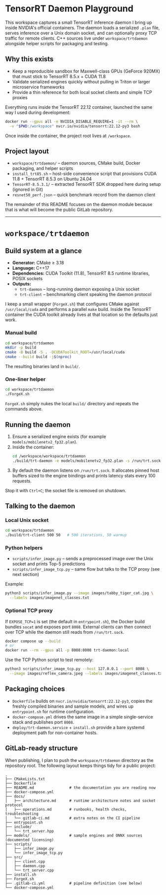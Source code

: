 # TensorRT Daemon Playground

This workspace captures a small TensorRT inference daemon I bring up inside NVIDIA's official containers. The daemon loads a serialized `.plan` file, serves inference over a Unix domain socket, and can optionally proxy TCP traffic for remote clients. C++ sources live under `workspace/trtdaemon` alongside helper scripts for packaging and testing.

## Why this exists
- Keep a reproducible sandbox for Maxwell-class GPUs (GeForce 920MX) that must stick to TensorRT 8.5.x + CUDA 11.8
- Validate serialized engines quickly without pulling in Triton or larger microservice frameworks
- Provide a thin reference for both local socket clients and simple TCP proxies

Everything runs inside the TensorRT 22.12 container, launched the same way I used during development:

```bash
docker run --gpus all -e NVIDIA_DISABLE_REQUIRE=1 -it --rm \
  -v "$PWD:/workspace" nvcr.io/nvidia/tensorrt:22.12-py3 bash
```

Once inside the container, the project root lives at `/workspace`.

## Project layout

- `workspace/trtdaemon/` – daemon sources, CMake build, Docker packaging, and helper scripts
- `install_trt85.sh` – host-side convenience script that provisions CUDA 11.8 + TensorRT 8.5.3 on Ubuntu 24.04
- `TensorRT-8.5.3.1/` – extracted TensorRT SDK dropped here during setup (ignored in Git)
- `resnet50_perf.json` – quick benchmark record from the daemon client

The remainder of this README focuses on the daemon module because that is what will become the public GitLab repository.

---

# `workspace/trtdaemon`

## Build system at a glance

- **Generator:** CMake ≥ 3.18
- **Language:** C++17
- **Dependencies:** CUDA Toolkit (11.8), TensorRT 8.5 runtime libraries, POSIX sockets
- **Outputs:**
  - `trt-daemon` – long-running daemon exposing a Unix socket
  - `trt-client` – benchmarking client speaking the daemon protocol

I keep a small wrapper (`ForgeX.sh`) that configures CMake against `/usr/local/cuda` and performs a parallel `make` build. Inside the TensorRT container the CUDA toolkit already lives at that location so the defaults just work.

### Manual build
```bash
cd workspace/trtdaemon
mkdir -p build
cmake -B build -S . -DCUDAToolkit_ROOT=/usr/local/cuda
cmake --build build -j$(nproc)
```

The resulting binaries land in `build/`.

### One-liner helper
```bash
cd workspace/trtdaemon
./ForgeX.sh
```

`ForgeX.sh` simply nukes the local `build/` directory and repeats the commands above.

## Running the daemon

1. Ensure a serialized engine exists (for example `models/mobilenetv2_fp32.plan`).
2. Inside the container:
   ```bash
   cd /workspace/workspace/trtdaemon
   ./build/trt-daemon -e models/mobilenetv2_fp32.plan -s /run/trt.sock
   ```
3. By default the daemon listens on `/run/trt.sock`. It allocates pinned host buffers sized to the engine bindings and prints latency stats every 100 requests.

Stop it with `Ctrl+C`; the socket file is removed on shutdown.

## Talking to the daemon

### Local Unix socket
```bash
cd workspace/trtdaemon
./build/trt-client 500 50   # 500 iterations, 50 warmup
```

### Python helpers
- `scripts/infer_image.py` – sends a preprocessed image over the Unix socket and prints Top-5 predictions
- `scripts/infer_image_tcp.py` – same flow but talks to the TCP proxy (see next section)

Example:
```bash
python3 scripts/infer_image.py --image images/tabby_tiger_cat.jpg \
  --labels images/imagenet_classes.txt
```

### Optional TCP proxy
If `EXPOSE_TCP=1` is set (the default in `entrypoint.sh`), the Docker build bundles `socat` and exposes port `8008`. External clients can then connect over TCP while the daemon still reads from `/run/trt.sock`.

```bash
docker compose up --build
# or
docker run --rm --gpus all -p 8008:8008 trt-daemon:local
```

Use the TCP Python script to test remotely:
```bash
python3 scripts/infer_image_tcp.py --host 127.0.0.1 --port 8008 \
  --image images/reflex_camera.jpeg --labels images/imagenet_classes.txt
```

## Packaging choices

- `Dockerfile` builds on `nvcr.io/nvidia/tensorrt:22.12-py3`, copies the freshly compiled binaries and sample models, and wires up `entrypoint.sh` for runtime configuration.
- `docker-compose.yml` drives the same image in a simple single-service stack and publishes port `8008`.
- `deploy/trt-daemon.service` + `install.sh` provide a bare systemd deployment path for non-container hosts.

## GitLab-ready structure

When publishing, I plan to push the `workspace/trtdaemon` directory as the repository root. The following layout keeps things tidy for a public project:

```
.
├── CMakeLists.txt
├── Dockerfile
├── README.md                # the documentation you are reading now
├── docker-compose.yml
├── docs/
│   ├── architecture.md      # runtime architecture notes and socket protocol
│   ├── operations.md        # runbooks, health checks, troubleshooting
│   └── gitlab-ci.md         # extra notes on the CI pipeline
├── entrypoint.sh
├── include/
│   └── trt_server.hpp
├── models/                  # sample engines and ONNX sources (documented licensing)
├── scripts/
│   ├── infer_image.py
│   └── infer_image_tcp.py
├── src/
│   ├── client.cpp
│   ├── daemon.cpp
│   └── trt_server.cpp
├── install.sh
├── ForgeX.sh
├── .gitlab-ci.yml           # pipeline definition (see below)
└── docker-compose.yml
```


